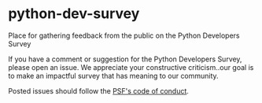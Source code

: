 # python-dev-survey
Place for gathering feedback from the public on the Python Developers Survey

If you have a comment or suggestion for the Python Developers Survey, please open an issue. We appreciate your constructive criticism..our goal is to make an impactful survey that has meaning to our community.

Posted issues should follow the [PSF's code of conduct](https://www.python.org/psf/codeofconduct/).
